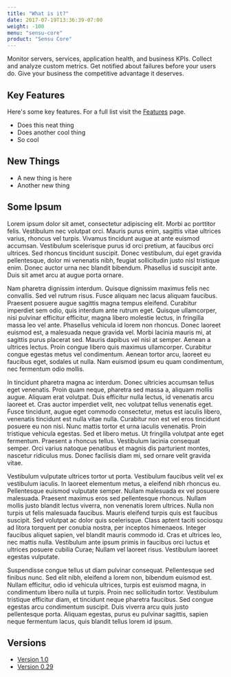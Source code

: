 ```yaml
---
title: "What is it?"
date: 2017-07-19T13:36:39-07:00
weight: -100
menu: "sensu-core"
product: "Sensu Core"
---
```

Monitor servers, services, application health, and business KPIs. Collect and analyze custom metrics. Get notified about failures before your users do. Give your business the competitive advantage it deserves.

## Key Features
Here's some key features. For a full list visit the [Features](/sensu-core/1.0/features) page.

- Does this neat thing
- Does another cool thing
- So cool

## New Things

- A new thing is here
- Another new thing

## Some Ipsum
Lorem ipsum dolor sit amet, consectetur adipiscing elit. Morbi ac porttitor felis. Vestibulum nec volutpat orci. Mauris purus enim, sagittis vitae ultrices varius, rhoncus vel turpis. Vivamus tincidunt augue at ante euismod accumsan. Vestibulum scelerisque purus id orci pretium, at faucibus orci ultrices. Sed rhoncus tincidunt suscipit. Donec vestibulum, dui eget gravida pellentesque, dolor mi venenatis nibh, feugiat sollicitudin justo nisl tristique enim. Donec auctor urna nec blandit bibendum. Phasellus id suscipit ante. Duis sit amet arcu at augue porta ornare.

Nam pharetra dignissim interdum. Quisque dignissim maximus felis nec convallis. Sed vel rutrum risus. Fusce aliquam nec lacus aliquam faucibus. Praesent posuere augue sagittis magna tempus eleifend. Curabitur imperdiet sem odio, quis interdum ante rutrum eget. Quisque ullamcorper, nisi pulvinar efficitur efficitur, magna libero molestie lectus, in fringilla massa leo vel ante. Phasellus vehicula id lorem non rhoncus. Donec laoreet euismod est, a malesuada neque gravida vel. Morbi lacinia mauris mi, at sagittis purus placerat sed. Mauris dapibus vel nisi at semper. Aenean a ultrices lectus. Proin congue libero quis maximus ullamcorper. Curabitur congue egestas metus vel condimentum. Aenean tortor arcu, laoreet eu faucibus eget, sodales ut nulla. Nam euismod ipsum eu quam condimentum, nec fermentum odio mollis.

In tincidunt pharetra magna ac interdum. Donec ultricies accumsan tellus eget venenatis. Proin quam neque, pharetra sed massa a, aliquam mollis augue. Aliquam erat volutpat. Duis efficitur nulla lectus, id venenatis arcu laoreet et. Cras auctor imperdiet velit, nec volutpat tellus venenatis eget. Fusce tincidunt, augue eget commodo consectetur, metus est iaculis libero, venenatis tincidunt est nulla vitae nulla. Curabitur non est vel eros tincidunt posuere eu non nisi. Nunc mattis tortor et urna iaculis venenatis. Proin tristique vehicula egestas. Sed et libero metus. Ut fringilla volutpat ante eget fermentum. Praesent a rhoncus tellus. Vestibulum lacinia consequat semper. Orci varius natoque penatibus et magnis dis parturient montes, nascetur ridiculus mus. Donec facilisis diam mi, sed ornare velit gravida vitae.

Vestibulum vulputate ultrices tortor ut porta. Vestibulum faucibus velit vel ex vestibulum iaculis. In laoreet elementum metus, a eleifend nibh rhoncus eu. Pellentesque euismod vulputate semper. Nullam malesuada ex vel posuere malesuada. Praesent maximus eros sed pellentesque rhoncus. Nullam mollis justo blandit lectus viverra, non venenatis lorem ultrices. Nulla non turpis ut felis malesuada faucibus. Mauris eleifend turpis quis est faucibus suscipit. Sed volutpat ac dolor quis scelerisque. Class aptent taciti sociosqu ad litora torquent per conubia nostra, per inceptos himenaeos. Integer faucibus aliquet sapien, vel blandit mauris commodo id. Cras et ultrices leo, nec mattis nulla. Vestibulum ante ipsum primis in faucibus orci luctus et ultrices posuere cubilia Curae; Nullam vel laoreet risus. Vestibulum laoreet egestas vulputate.

Suspendisse congue tellus ut diam pulvinar consequat. Pellentesque sed finibus nunc. Sed elit nibh, eleifend a lorem non, bibendum euismod est. Nullam efficitur, odio id vehicula ultrices, turpis est euismod magna, in condimentum libero nulla ut turpis. Proin nec sollicitudin tortor. Vestibulum tristique efficitur diam, et tincidunt neque pharetra faucibus. Sed congue egestas arcu condimentum suscipit. Duis viverra arcu quis justo pellentesque porta. Aliquam egestas, purus eu pulvinar sagittis, sapien neque fermentum lacus, quis blandit tellus lorem id ipsum.

## Versions
- [Version 1.0](/sensu-core/1.0/)
- [Version 0.29](/sensu-core/0.29/)
